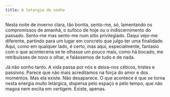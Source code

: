 ```yaml
---
title: A letargia do sonho
---
```


Nesta noite de inverno clara, tão bonita, sento-me, só, lamentando os compromissos de amanhã, o sufoco de hoje ou o indiscernimento do passado. Sento-me mas sento-me num sítio privilegiado. Daqui vejo-me diferente, partindo para um lugar em concreto que julgo ter uma finalidade. Aqui, como em qualquer lado, é certo, mas aqui, especialmente, fantasio com o que aconteceria se te olhasse um pouco mais, como há bocado, me retribuísses de novo o olhar, e falássemos de tudo e de nada.

Já não sonho tanto. A vida passa por nós e deixa-nos céticos, tristes e passivos. Parece que não mais acreditamos na força do amor e dos momentos. Mas ela existe. Não desaparece. O que acontece é que se torna nesta energia muito letárgica, dispersa pelo espaço e pelo tempo, que não magoa nem excita em vertigem. Existe, apenas.